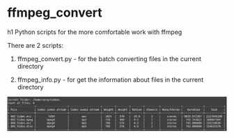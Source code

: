 # ffmpeg_convert
h1 Python scripts for the more comfortable work with ffmpeg

There are 2 scripts:
1. ffmpeg_convert.py - for the batch converting files in the current directory

2. ffmpeg_info.py - for get the information about files in the current directory

![Alt text](screenshots/ffmpeg_info_result.png "The result of ffmpeg_info.py's work ")
